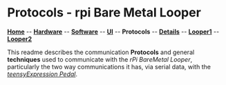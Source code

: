 # Protocols - rpi Bare Metal Looper

**[Home](readme.md)** --
**[Hardware](hardware.md)** --
**[Software](software.md)** --
**[UI](ui.md)** --
**Protocols** --
**[Details](details.md)** --
**[Looper1](looper1.md)** --
**[Looper2](looper2.md)**

This readme describes the communication **Protocols**
and general **techniques** used to communicate with the *rPi BareMetal Looper*,
particularly the two way communications it has, via serial data, with the
*[teensyExpression Pedal](https://github.com/phorton1/Arduino-teensyExpression)*.